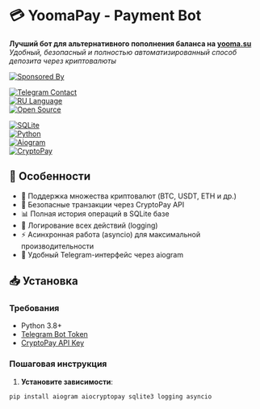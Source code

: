 # 💳 YoomaPay - Payment Bot  

**Лучший бот для альтернативного пополнения баланса на [yooma.su](https://yooma.su)**  
*Удобный, безопасный и полностью автоматизированный способ депозита через криптовалюты*  

[![Sponsored By](https://img.shields.io/badge/Sponsored_By-yooma.su-FF6F61?logo=github-sponsors)](https://yooma.su)  

[![Telegram Contact](https://img.shields.io/badge/Contact-Telegram-blue?logo=telegram)](https://t.me/anarchowitz)  
[![RU Language](https://img.shields.io/badge/Language-RU-red)](https://yooma.su)  
[![Open Source](https://img.shields.io/badge/License-MIT-yellow?logo=open-source-initiative)](https://opensource.org/licenses/MIT)  

[![SQLite](https://img.shields.io/badge/SQLite-✓-003B57?logo=sqlite)](https://sqlite.org)  
[![Python](https://img.shields.io/badge/Python-✓-3776AB?logo=python)](https://python.org)  
[![Aiogram](https://img.shields.io/badge/Aiogram-✓-2CA5E0?logo=telegram)](https://docs.aiogram.dev)  
[![CryptoPay](https://img.shields.io/badge/CryptoPay-✓-4CCD99?logo=bitcoin)](https://aiocryptopay.readthedocs.io)  

## 🌟 Особенности  
- 💸 Поддержка множества криптовалют (BTC, USDT, ETH и др.)  
- 🔐 Безопасные транзакции через CryptoPay API  
- 📊 Полная история операций в SQLite базе  
- 📝 Логирование всех действий (logging)  
- ⚡ Асинхронная работа (asyncio) для максимальной производительности  
- 🤖 Удобный Telegram-интерфейс через aiogram  

## 📥 Установка  

### Требования  
- Python 3.8+  
- [Telegram Bot Token](https://core.telegram.org/bots#how-do-i-create-a-bot)  
- [CryptoPay API Key](https://help.crypt.bot/crypto-pay-api)  

### Пошаговая инструкция  
1. **Установите зависимости**:  
  ```bash
  pip install aiogram aiocryptopay sqlite3 logging asyncio

